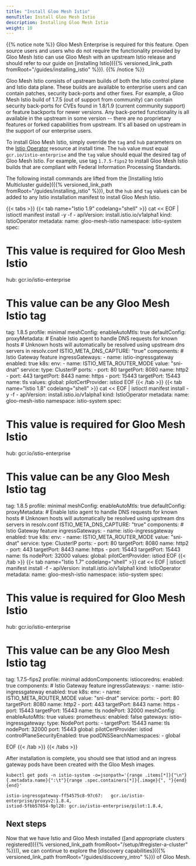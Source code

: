 ```yaml
---
title: "Install Gloo Mesh Istio"
menuTitle: Install Gloo Mesh Istio
description: Installing Gloo Mesh Istio
weight: 10
---
```


{{% notice note %}}
Gloo Mesh Enterprise is required for this feature. Open source users and users who do not require the functionality
provided by Gloo Mesh Istio can use Gloo Mesh with an upstream Istio release and should refer to our guide on [installing Istio]({{% versioned_link_path fromRoot="/guides/installing_istio" %}}).
{{% /notice %}}

Gloo Mesh Istio consists of upstream builds of both the Istio control plane and Istio data plane. These builds are available to
enterprise users and can contain patches, security back-ports and other fixes. For example, a Gloo Mesh Istio build of 1.7.5 (out of support from community) can contain security back-ports for CVEs found in 1.8/1.9 (current community support) or feature backports for newer versions. Any back-ported functionality is all available in the upstream in some version -- there are no proprietary features or forked capabilities from upstream. It's all based on upstream in the support of our enterprise users. 

To install Gloo Mesh Istio, simply override the `tag` and `hub` parameters on the [Istio Operator](https://istio.io/latest/docs/reference/config/istio.operator.v1alpha1/)
resource at install time. The `hub` value must equal `gcr.io/istio-enterprise` and the `tag` value should equal the
desired tag of Gloo Mesh Istio. For example, use tag `1.7.5-fips2` to install Gloo Mesh Istio builds that are compliant
with Federal Information Processing Standards.

The following install commands are lifted from the [Installing Istio Multicluster guide]({{% versioned_link_path fromRoot="/guides/installing_istio" %}}),
but the `hub` and `tag` values can be added to any Istio installation manifest to install Gloo Mesh Istio.

{{< tabs >}}
{{< tab name="Istio 1.9" codelang="shell" >}}
cat << EOF | istioctl manifest install -y -f -
apiVersion: install.istio.io/v1alpha1
kind: IstioOperator
metadata:
  name: gloo-mesh-istio
  namespace: istio-system
spec:
  # This value is required for Gloo Mesh Istio
  hub: gcr.io/istio-enterprise
  # This value can be any Gloo Mesh Istio tag
  tag: 1.8.5
  profile: minimal
  meshConfig:
    enableAutoMtls: true
    defaultConfig:
      proxyMetadata:
        # Enable Istio agent to handle DNS requests for known hosts
        # Unknown hosts will automatically be resolved using upstream dns servers in resolv.conf
        ISTIO_META_DNS_CAPTURE: "true"
  components:
    # Istio Gateway feature
    ingressGateways:
    - name: istio-ingressgateway
      enabled: true
      k8s:
        env:
          - name: ISTIO_META_ROUTER_MODE
            value: "sni-dnat"
        service:
          type: ClusterIP
          ports:
            - port: 80
              targetPort: 8080
              name: http2
            - port: 443
              targetPort: 8443
              name: https
            - port: 15443
              targetPort: 15443
              name: tls
  values:
    global:
      pilotCertProvider: istiod
EOF
{{< /tab >}}
{{< tab name="Istio 1.8" codelang="shell" >}}
cat << EOF | istioctl manifest install -y -f -
apiVersion: install.istio.io/v1alpha1
kind: IstioOperator
metadata:
  name: gloo-mesh-istio
  namespace: istio-system
spec:
  # This value is required for Gloo Mesh Istio
  hub: gcr.io/istio-enterprise
  # This value can be any Gloo Mesh Istio tag
  tag: 1.8.5
  profile: minimal
  meshConfig:
    enableAutoMtls: true
    defaultConfig:
      proxyMetadata:
        # Enable Istio agent to handle DNS requests for known hosts
        # Unknown hosts will automatically be resolved using upstream dns servers in resolv.conf
        ISTIO_META_DNS_CAPTURE: "true"
  components:
    # Istio Gateway feature
    ingressGateways:
    - name: istio-ingressgateway
      enabled: true
      k8s:
        env:
          - name: ISTIO_META_ROUTER_MODE
            value: "sni-dnat"
        service:
          type: ClusterIP
          ports:
            - port: 80
              targetPort: 8080
              name: http2
            - port: 443
              targetPort: 8443
              name: https
            - port: 15443
              targetPort: 15443
              name: tls
              nodePort: 32000
  values:
    global:
      pilotCertProvider: istiod
EOF
{{< /tab >}}
{{< tab name="Istio 1.7" codelang="shell" >}}
cat << EOF | istioctl manifest install -f -
apiVersion: install.istio.io/v1alpha1
kind: IstioOperator
metadata:
  name: gloo-mesh-istio
  namespace: istio-system
spec:
  # This value is required for Gloo Mesh Istio
  hub: gcr.io/istio-enterprise
  # This value can be any Gloo Mesh Istio tag
  tag: 1.7.5-fips2
  profile: minimal
  addonComponents:
    istiocoredns:
      enabled: true
  components:
    # Istio Gateway feature
    ingressGateways:
      - name: istio-ingressgateway
        enabled: true
        k8s:
          env:
            - name: ISTIO_META_ROUTER_MODE
              value: "sni-dnat"
          service:
            ports:
              - port: 80
                targetPort: 8080
                name: http2
              - port: 443
                targetPort: 8443
                name: https
              - port: 15443
                targetPort: 15443
                name: tls
                nodePort: 32000
  meshConfig:
    enableAutoMtls: true
  values:
    prometheus:
      enabled: false
    gateways:
      istio-ingressgateway:
        type: NodePort
        ports:
          - targetPort: 15443
            name: tls
            nodePort: 32000
            port: 15443
    global:
      pilotCertProvider: istiod
      controlPlaneSecurityEnabled: true
      podDNSSearchNamespaces:
        - global

EOF
{{< /tab >}}
{{< /tabs >}}

After installation is complete, you should see that istiod and an ingress gateway pods have been created with the Gloo Mesh images.

```shell
kubectl get pods -n istio-system -o=jsonpath='{range .items[*]}{"\n"}{.metadata.name}{":\t"}{range .spec.containers[*]}{.image}{", "}{end}{end}'
```

```shell
istio-ingressgateway-ff54575c8-97c67:	gcr.io/istio-enterprise/proxyv2:1.8.4,
istiod-5fbb57854-9pl28:	gcr.io/istio-enterprise/pilot:1.8.4,
```

## Next steps

Now that we have Istio and Gloo Mesh installed ([and appropriate clusters registered]({{% versioned_link_path fromRoot="/setup/#register-a-cluster" %}})), we can continue to explore the [discovery capabilities]({{% versioned_link_path fromRoot="/guides/discovery_intro" %}}) of Gloo Mesh. 
